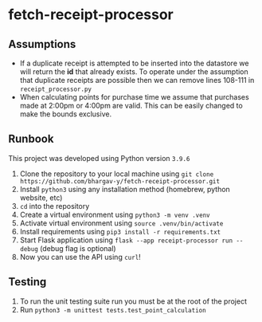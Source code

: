 # fetch-receipt-processor

## Assumptions
- If a duplicate receipt is attempted to be inserted into the datastore we will return the **id** that already exists. To operate under the assumption that duplicate receipts are possible then we can remove lines 108-111 in `receipt_processor.py`
- When calculating points for purchase time we assume that purchases made at 2:00pm or 4:00pm are valid. This can be easily changed to make the bounds exclusive. 

## Runbook
This project was developed using Python version `3.9.6`
1. Clone the repository to your local machine using `git clone https://github.com/bhargav-y/fetch-receipt-processor.git`
2. Install `python3` using any installation method (homebrew, python website, etc)
3. `cd` into the repository
4. Create a virtual environment using `python3 -m venv .venv`
5. Activate virtual environment using `source .venv/bin/activate`
6. Install requirements using `pip3 install -r requirements.txt`
7. Start Flask application using `flask --app receipt-processor run --debug` (debug flag is optional)
8. Now you can use the API using `curl`!

## Testing
1. To run the unit testing suite run you must be at the root of the project
2. Run `python3 -m unittest tests.test_point_calculation`
